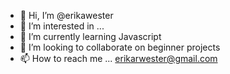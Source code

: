 - 👋 Hi, I’m @erikawester
- 👀 I’m interested in ...
- 🌱 I’m currently learning Javascript
- 💞️ I’m looking to collaborate on beginner projects
- 📫 How to reach me ... erikarwester@gmail.com

<!---
erikawester/erikawester is a ✨ special ✨ repository because its `README.md` (this file) appears on your GitHub profile.
You can click the Preview link to take a look at your changes.
--->
